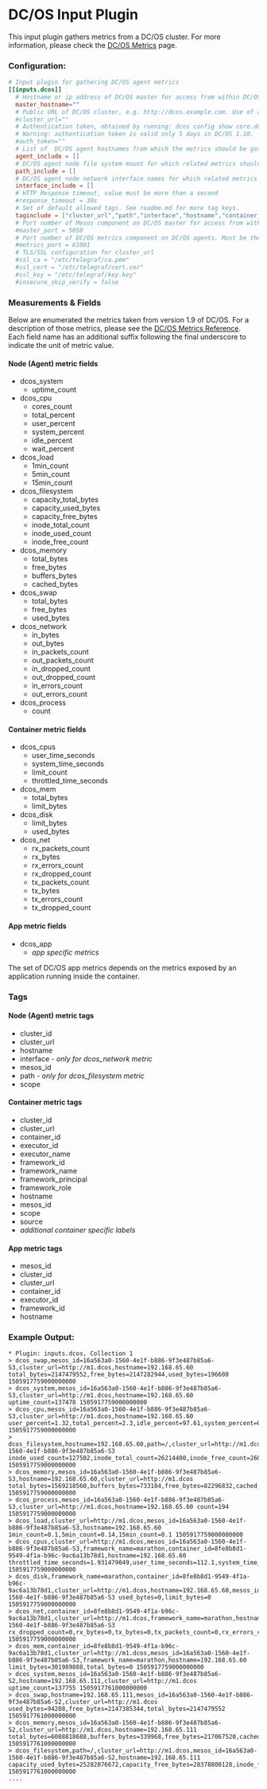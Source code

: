 # DC/OS Input Plugin

This input plugin gathers metrics from a DC/OS cluster.
For more information, please check the [DC/OS Metrics](https://dcos.io/docs/1.9/metrics/) page.

### Configuration:

```toml
# Input plugin for gathering DC/OS agent metrics
[[inputs.dcos]]
  # Hostname or ip address of DC/OS master for access from within DC/OS cluster
  master_hostname=""
  # Public URL of DC/OS cluster, e.g. http://dcos.example.com. Use of access from outside of the DC/OS cluster. master_hostname has higher priority, if set
  #cluster_url=""
  # Authentication token, obtained by running: dcos config show core.dcos_acs_token. Leave empty for no authentication.
  # Warning: authentication token is valid only 5 days in DC/OS 1.10.
  #auth_token=""
  # List of  DC/OS agent hostnames from which the metrics should be gathered. Leave empty for all.
  agent_include = []
  # DC/OS agent node file system mount for which related metrics should be gathered. Leave empty for all.
  path_include = []
  # DC/OS agent node network interface names for which related metrics should be gathered. Leave empty for all.
  interface_include = []
  # HTTP Response timeout, value must be more than a second
  #response_timeout = 30s
  # Set of default allowed tags. See readme.md for more tag keys.
  taginclude = ["cluster_url","path","interface","hostname","container_id","mesos_id","framework_name"]
  # Port number of Mesos component on DC/OS master for access from within DC/OS cluster
  #master_port = 5050
  # Port number of DC/OS metrics component on DC/OS agents. Must be the same on all agents
  #metrics_port = 61001
  # TLS/SSL configuration for cluster_url
  #ssl_ca = "/etc/telegraf/ca.pem"
  #ssl_cert = "/etc/telegraf/cert.cer"
  #ssl_key = "/etc/telegraf/key.key"
  #insecure_skip_verify = false
```

### Measurements & Fields

Below are enumerated the metrics taken from version 1.9 of DC/OS. For a description of those metrics, please see the [DC/OS Metrics Reference](https://dcos.io/docs/1.9/metrics/reference//).
Each field name has an additional suffix following the final underscore to indicate the unit of metric value.

#### Node (Agent) metric fields
- dcos_system
  - uptime_count
- dcos_cpu
  - cores_count
  - total_percent
  - user_percent
  - system_percent
  - idle_percent
  - wait_percent
- dcos_load
  - 1min_count
  - 5min_count
  - 15min_count
- dcos_filesystem
  - capacity_total_bytes
  - capacity_used_bytes
  - capacity_free_bytes
  - inode_total_count
  - inode_used_count
  - inode_free_count
- dcos_memory
  - total_bytes
  - free_bytes
  - buffers_bytes
  - cached_bytes
- dcos_swap
  - total_bytes
  - free_bytes
  - used_bytes
- dcos_network
  - in_bytes
  - out_bytes
  - in_packets_count
  - out_packets_count
  - in_dropped_count
  - out_dropped_count
  - in_errors_count
  - out_errors_count
- dcos_process
  - count

#### Container metric fields
- dcos_cpus
  - user_time_seconds
  - system_time_seconds
  - limit_count
  - throttled_time_seconds
- dcos_mem
  - total_bytes
  - limit_bytes
- dcos_disk
  - limit_bytes
  - used_bytes
- dcos_net
  - rx_packets_count
  - rx_bytes
  - rx_errors_count
  - rx_dropped_count
  - tx_packets_count
  - tx_bytes
  - tx_errors_count
  - tx_dropped_count

#### App metric fields
- dcos_app
  - _app specific metrics_ 
  
The set of DC/OS app metrics depends on the metrics exposed by an application running inside the container.

### Tags
#### Node (Agent) metric tags
* cluster_id
* cluster_url
* hostname
* interface - _only for dcos_network metric_
* mesos_id
* path - _only for dcos_filesystem metric_
* scope

#### Container metric tags
* cluster_id
* cluster_url
* container_id
* executor_id
* executor_name
* framework_id
* framework_name
* framework_principal
* framework_role
* hostname
* mesos_id
* scope
* source
* _additional container specific labels_

#### App metric tags
* mesos_id
* cluster_id
* cluster_url
* container_id
* executor_id
* framework_id
* hostname

### Example Output:
```
* Plugin: inputs.dcos, Collection 1
> dcos_swap,mesos_id=16a563a0-1560-4e1f-b886-9f3e487b85a6-S3,cluster_url=http://m1.dcos,hostname=192.168.65.60 total_bytes=2147479552,free_bytes=2147282944,used_bytes=196608 1505917759000000000
> dcos_system,mesos_id=16a563a0-1560-4e1f-b886-9f3e487b85a6-S3,cluster_url=http://m1.dcos,hostname=192.168.65.60 uptime_count=137478 1505917759000000000
> dcos_cpu,mesos_id=16a563a0-1560-4e1f-b886-9f3e487b85a6-S3,cluster_url=http://m1.dcos,hostname=192.168.65.60 user_percent=1.32,total_percent=2.3,idle_percent=97.61,system_percent=0.98,cores_count=2,wait_percent=0 1505917759000000000
> dcos_filesystem,hostname=192.168.65.60,path=/,cluster_url=http://m1.dcos,mesos_id=16a563a0-1560-4e1f-b886-9f3e487b85a6-S3 inode_used_count=127502,inode_total_count=26214400,inode_free_count=26086898,capacity_total_bytes=53660876800,capacity_free_bytes=50554769408,capacity_used_bytes=3106107392 1505917759000000000
> dcos_memory,mesos_id=16a563a0-1560-4e1f-b886-9f3e487b85a6-S3,hostname=192.168.65.60,cluster_url=http://m1.dcos total_bytes=1569218560,buffers_bytes=733184,free_bytes=82296832,cached_bytes=835018752 1505917759000000000
> dcos_process,mesos_id=16a563a0-1560-4e1f-b886-9f3e487b85a6-S3,cluster_url=http://m1.dcos,hostname=192.168.65.60 count=194 1505917759000000000
> dcos_load,cluster_url=http://m1.dcos,mesos_id=16a563a0-1560-4e1f-b886-9f3e487b85a6-S3,hostname=192.168.65.60 1min_count=0.1,5min_count=0.14,15min_count=0.1 1505917759000000000
> dcos_cpus,cluster_url=http://m1.dcos,mesos_id=16a563a0-1560-4e1f-b886-9f3e487b85a6-S3,framework_name=marathon,container_id=8fe8b8d1-9549-4f1a-b96c-9ac6a13b78d1,hostname=192.168.65.60 throttled_time_seconds=1.931479049,user_time_seconds=112.1,system_time_seconds=324.08,limit_count=2.1 1505917759000000000
> dcos_disk,framework_name=marathon,container_id=8fe8b8d1-9549-4f1a-b96c-9ac6a13b78d1,cluster_url=http://m1.dcos,hostname=192.168.65.60,mesos_id=16a563a0-1560-4e1f-b886-9f3e487b85a6-S3 used_bytes=0,limit_bytes=0 1505917759000000000
> dcos_net,container_id=8fe8b8d1-9549-4f1a-b96c-9ac6a13b78d1,cluster_url=http://m1.dcos,framework_name=marathon,hostname=192.168.65.60,mesos_id=16a563a0-1560-4e1f-b886-9f3e487b85a6-S3 rx_dropped_count=0,rx_bytes=0,tx_bytes=0,tx_packets_count=0,rx_errors_count=0,tx_dropped_count=0,rx_packets_count=0,tx_errors_count=0 1505917759000000000
> dcos_mem,container_id=8fe8b8d1-9549-4f1a-b96c-9ac6a13b78d1,cluster_url=http://m1.dcos,mesos_id=16a563a0-1560-4e1f-b886-9f3e487b85a6-S3,framework_name=marathon,hostname=192.168.65.60 limit_bytes=301989888,total_bytes=0 1505917759000000000
> dcos_system,mesos_id=16a563a0-1560-4e1f-b886-9f3e487b85a6-S2,hostname=192.168.65.111,cluster_url=http://m1.dcos uptime_count=137755 1505917761000000000
> dcos_swap,hostname=192.168.65.111,mesos_id=16a563a0-1560-4e1f-b886-9f3e487b85a6-S2,cluster_url=http://m1.dcos used_bytes=94208,free_bytes=2147385344,total_bytes=2147479552 1505917761000000000
> dcos_memory,mesos_id=16a563a0-1560-4e1f-b886-9f3e487b85a6-S2,cluster_url=http://m1.dcos,hostname=192.168.65.111 total_bytes=6088818688,buffers_bytes=339968,free_bytes=217067520,cached_bytes=3629289472 1505917761000000000
> dcos_filesystem,path=/,cluster_url=http://m1.dcos,mesos_id=16a563a0-1560-4e1f-b886-9f3e487b85a6-S2,hostname=192.168.65.111 capacity_used_bytes=25282076672,capacity_free_bytes=28378800128,inode_free_count=26033073,inode_used_count=181327,inode_total_count=26214400,capacity_total_bytes=53660876800 1505917761000000000
....
```
